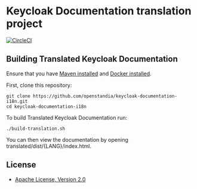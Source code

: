 Keycloak Documentation translation project
======================

[![CircleCI](https://circleci.com/gh/openstandia/keycloak-documentation-i18n.svg?style=svg)](https://circleci.com/gh/openstandia/keycloak-documentation-i18n)

Building Translated Keycloak Documentation
-------------------------------

Ensure that you have [Maven installed](https://maven.apache.org/) and [Docker installed](https://www.docker.com/docker-community).

First, clone this repository:

    git clone https://github.com/openstandia/keycloak-documentation-i18n.git
    cd keycloak-documentation-i18n

To build Translated Keycloak Documentation run:

    ./build-translation.sh

You can then view the documentation by opening translated/dist/{LANG}/index.html.

License
-------

* [Apache License, Version 2.0](https://www.apache.org/licenses/LICENSE-2.0)

